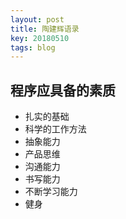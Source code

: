 ```yaml
---
layout: post
title: 陶建辉语录
key: 20180510
tags: blog
---
```

## 程序应具备的素质
* 扎实的基础
* 科学的工作方法
* 抽象能力
* 产品思维
* 沟通能力
* 书写能力
* 不断学习能力
* 健身

